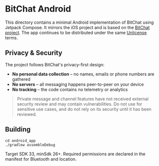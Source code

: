 # BitChat Android

This directory contains a minimal Android implementation of BitChat using Jetpack Compose. It mirrors the iOS project and is based on the [BitChat project](https://github.com/permissionlesstech/bitchat). The app continues to be distributed under the same [Unlicense](../LICENSE) terms.

## Privacy & Security

The project follows BitChat's privacy-first design:

- **No personal data collection** – no names, emails or phone numbers are gathered
- **No servers** – all messaging happens peer-to-peer on your device
- **No tracking** – the code contains no telemetry or analytics

> Private message and channel features have not received external security review and may contain vulnerabilities. Do not use for sensitive use cases, and do not rely on its security until it has been reviewed.

## Building

```
cd android_app
./gradlew assembleDebug
```

Target SDK 33, minSdk 26+. Required permissions are declared in the manifest for Bluetooth and location.
